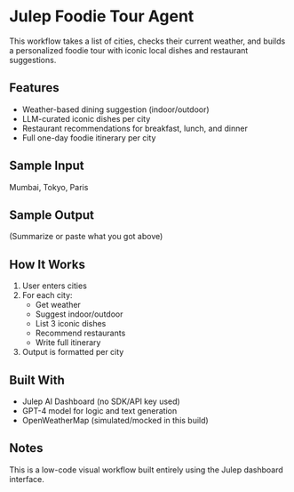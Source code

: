 #  Julep Foodie Tour Agent

This workflow takes a list of cities, checks their current weather, and builds a personalized foodie tour with iconic local dishes and restaurant suggestions.

## Features
- Weather-based dining suggestion (indoor/outdoor)
- LLM-curated iconic dishes per city
- Restaurant recommendations for breakfast, lunch, and dinner
- Full one-day foodie itinerary per city

## Sample Input
Mumbai, Tokyo, Paris


## Sample Output
(Summarize or paste what you got above)

## How It Works
1. User enters cities
2. For each city:
   - Get weather
   - Suggest indoor/outdoor
   - List 3 iconic dishes
   - Recommend restaurants
   - Write full itinerary
3. Output is formatted per city

## Built With
- Julep AI Dashboard (no SDK/API key used)
- GPT-4 model for logic and text generation
- OpenWeatherMap (simulated/mocked in this build)

## Notes
This is a low-code visual workflow built entirely using the Julep dashboard interface.
